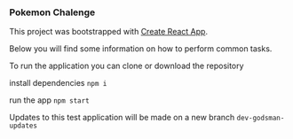 ### Pokemon Chalenge

This project was bootstrapped with [Create React App](https://github.com/facebookincubator/create-react-app).

Below you will find some information on how to perform common tasks.<br>

To run the application you can clone or download the repository

install dependencies
`npm i`

run the app
`npm start`


Updates to this test application will be made on a new branch `dev-godsman-updates`